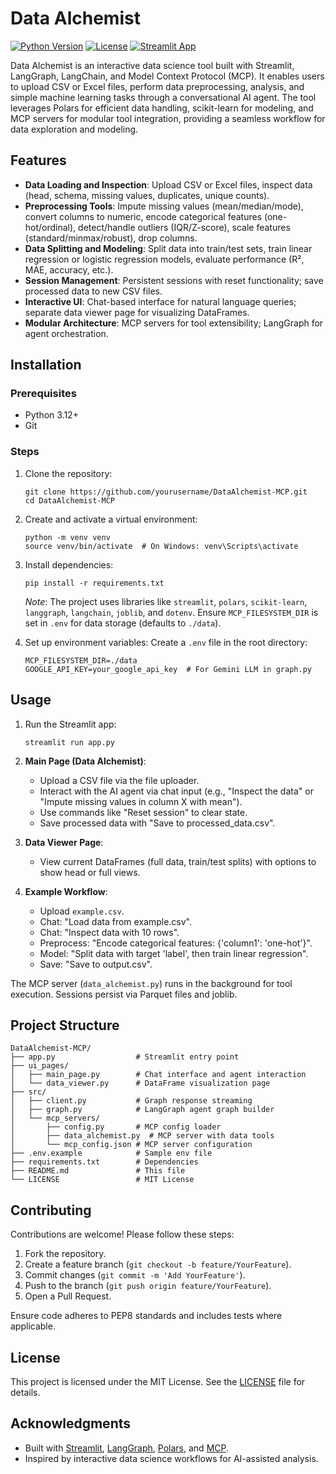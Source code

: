 # Data Alchemist

[![Python Version](https://img.shields.io/badge/python-3.12-blue.svg)](https://www.python.org/downloads/release/python-3120/)
[![License](https://img.shields.io/badge/license-MIT-green.svg)](LICENSE)
[![Streamlit App](https://img.shields.io/badge/Streamlit-App-red.svg)](https://streamlit.io/)

Data Alchemist is an interactive data science tool built with Streamlit, LangGraph, LangChain, and Model Context Protocol (MCP). It enables users to upload CSV or Excel files, perform data preprocessing, analysis, and simple machine learning tasks through a conversational AI agent. The tool leverages Polars for efficient data handling, scikit-learn for modeling, and MCP servers for modular tool integration, providing a seamless workflow for data exploration and modeling.

## Features

- **Data Loading and Inspection**: Upload CSV or Excel files, inspect data (head, schema, missing values, duplicates, unique counts).
- **Preprocessing Tools**: Impute missing values (mean/median/mode), convert columns to numeric, encode categorical features (one-hot/ordinal), detect/handle outliers (IQR/Z-score), scale features (standard/minmax/robust), drop columns.
- **Data Splitting and Modeling**: Split data into train/test sets, train linear regression or logistic regression models, evaluate performance (R², MAE, accuracy, etc.).
- **Session Management**: Persistent sessions with reset functionality; save processed data to new CSV files.
- **Interactive UI**: Chat-based interface for natural language queries; separate data viewer page for visualizing DataFrames.
- **Modular Architecture**: MCP servers for tool extensibility; LangGraph for agent orchestration.

## Installation

### Prerequisites
- Python 3.12+
- Git

### Steps
1. Clone the repository:
   ```
   git clone https://github.com/yourusername/DataAlchemist-MCP.git
   cd DataAlchemist-MCP
   ```

2. Create and activate a virtual environment:
   ```
   python -m venv venv
   source venv/bin/activate  # On Windows: venv\Scripts\activate
   ```

3. Install dependencies:
   ```
   pip install -r requirements.txt
   ```

   *Note*: The project uses libraries like `streamlit`, `polars`, `scikit-learn`, `langgraph`, `langchain`, `joblib`, and `dotenv`. Ensure `MCP_FILESYSTEM_DIR` is set in `.env` for data storage (defaults to `./data`).

4. Set up environment variables:
   Create a `.env` file in the root directory:
   ```
   MCP_FILESYSTEM_DIR=./data
   GOOGLE_API_KEY=your_google_api_key  # For Gemini LLM in graph.py
   ```

## Usage

1. Run the Streamlit app:
   ```
   streamlit run app.py
   ```

2. **Main Page (Data Alchemist)**:
   - Upload a CSV file via the file uploader.
   - Interact with the AI agent via chat input (e.g., "Inspect the data" or "Impute missing values in column X with mean").
   - Use commands like "Reset session" to clear state.
   - Save processed data with "Save to processed_data.csv".

3. **Data Viewer Page**:
   - View current DataFrames (full data, train/test splits) with options to show head or full views.

4. **Example Workflow**:
   - Upload `example.csv`.
   - Chat: "Load data from example.csv".
   - Chat: "Inspect data with 10 rows".
   - Preprocess: "Encode categorical features: {'column1': 'one-hot'}".
   - Model: "Split data with target 'label', then train linear regression".
   - Save: "Save to output.csv".

The MCP server (`data_alchemist.py`) runs in the background for tool execution. Sessions persist via Parquet files and joblib.

## Project Structure

```
DataAlchemist-MCP/
├── app.py                  # Streamlit entry point
├── ui_pages/
│   ├── main_page.py        # Chat interface and agent interaction
│   └── data_viewer.py      # DataFrame visualization page
├── src/
│   ├── client.py           # Graph response streaming
│   ├── graph.py            # LangGraph agent graph builder
│   └── mcp_servers/
│       ├── config.py       # MCP config loader
│       ├── data_alchemist.py  # MCP server with data tools
│       └── mcp_config.json # MCP server configuration
├── .env.example            # Sample env file
├── requirements.txt        # Dependencies
├── README.md               # This file
└── LICENSE                 # MIT License
```

## Contributing

Contributions are welcome! Please follow these steps:
1. Fork the repository.
2. Create a feature branch (`git checkout -b feature/YourFeature`).
3. Commit changes (`git commit -m 'Add YourFeature'`).
4. Push to the branch (`git push origin feature/YourFeature`).
5. Open a Pull Request.

Ensure code adheres to PEP8 standards and includes tests where applicable.

## License

This project is licensed under the MIT License. See the [LICENSE](LICENSE) file for details.

## Acknowledgments

- Built with [Streamlit](https://streamlit.io/), [LangGraph](https://langchain-ai.github.io/langgraph/), [Polars](https://pola.rs/), and [MCP](https://modelcontextprotocol.io/introduction).
- Inspired by interactive data science workflows for AI-assisted analysis.

